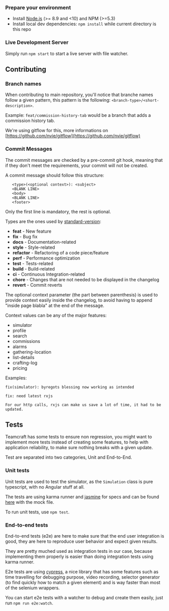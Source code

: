 ### Prepare your environment
* Install [Node.js](http://nodejs.org/) (>= 8.9 and <10) and NPM (>=5.3)
* Install local dev dependencies: `npm install` while current directory is this repo

### Live Development Server

Simply run `npm start` to start a live server with file watcher.

## Contributing

### Branch names

When contributing to main repository, you'll notice that branche names follow a given pattern,
this pattern is the following: `<branch-type>/<short-description>`.

Example: `feat/commission-history-tab` would be a branch that adds a commission history tab.

We're using gitflow for this, more informations on [https://github.com/nvie/gitflow](https://github.com/nvie/gitflow)

### Commit Messages
 The commit messages are checked by a pre-commit git hook, meaning that if they don't meet the requirements, 
 your commit will not be created.
 
 A commit message should follow this structure:
 ```
    <type>(<optional context>): <subject>
    <BLANK LINE>
    <body>
    <BLANK LINE>
    <footer>
 ```
 
 Only the first line is mandatory, the rest is optional.
 
 Types are the ones used by [standard-version](https://github.com/conventional-changelog/standard-version):
 
 - **feat** - New feature
 - **fix** - Bug fix
 - **docs** - Documentation-related
 - **style** - Style-related
 - **refactor** - Refactoring of a code piece/feature
 - **perf** - Performance optimization
 - **test** - Tests-related
 - **build** - Build-related
 - **ci** - Continuous Integration-related
 - **chore** - Changes that are not needed to be displayed in the changelog
 - **revert** - Commit reverts
 
 The optional context parameter (the part between parenthesis) is used to provide context
 easily inside the changelog, to avoid having to append "inside page blabla" at the end of the message.
 
 Context values can be any of the major features:
 
  - simulator
  - profile
  - search
  - commissions
  - alarms
  - gathering-location
  - list-details
  - crafting-log
  - pricing
 
 Examples:
 
 `fix(simulator): byregots blessing now working as intended`
 
 ```
 fix: need latest rxjs
 
 For our http calls, rxjs can make us save a lot of time, it had to be updated.
 ```

## Tests

Teamcraft has some tests to ensure non regression, you might want to implement more tests instead of creating some features, to help with application reliability, to make sure nothing breaks with a given update.

Test are separated into two categories, Unit and End-to-End.

### Unit tests

Unit tests are used to test the simulator, as the `Simulation` class is pure typescript, with no Angular stuff at all. 

The tests are using karma runner and [jasmine](https://jasmine.github.io/) for specs and can be found [here](https://github.com/Supamiu/ffxiv-teamcraft/tree/staging/apps/client/src/app/pages/simulator/test) with the mock file.

To run unit tests, use `npm test`.

### End-to-end tests

End-to-end tests (e2e) are here to make sure that the end user integration is good, they are here to reproduce user behavior and expect given results.

They are pretty muched used as integration tests in our case, because implementing them properly is easier than doing integration tests using karma runner.

E2e tests are using [cypress](https://www.cypress.io/), a nice library that has some features such as time travelling for debugging purpose, video recording, selector generator (to find quickly how to match a given element) and is way faster than most of the selenium wrappers.

You can start e2e tests with a watcher to debug and create them easily, just run `npm run e2e:watch`.
